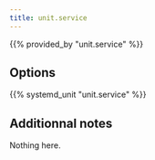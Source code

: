 ```yaml
---
title: unit.service
---
```


{{% provided_by "unit.service" %}}

## Options

{{% systemd_unit "unit.service" %}}

## Additionnal notes

Nothing here.